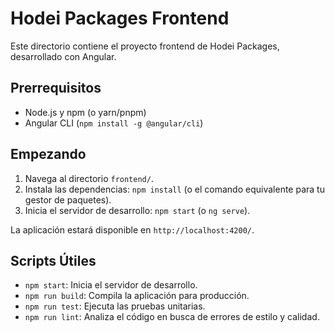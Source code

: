 # Hodei Packages Frontend

Este directorio contiene el proyecto frontend de Hodei Packages, desarrollado con Angular.

## Prerrequisitos

- Node.js y npm (o yarn/pnpm)
- Angular CLI (`npm install -g @angular/cli`)

## Empezando

1.  Navega al directorio `frontend/`.
2.  Instala las dependencias: `npm install` (o el comando equivalente para tu gestor de paquetes).
3.  Inicia el servidor de desarrollo: `npm start` (o `ng serve`).

La aplicación estará disponible en `http://localhost:4200/`.

## Scripts Útiles

- `npm start`: Inicia el servidor de desarrollo.
- `npm run build`: Compila la aplicación para producción.
- `npm run test`: Ejecuta las pruebas unitarias.
- `npm run lint`: Analiza el código en busca de errores de estilo y calidad.
